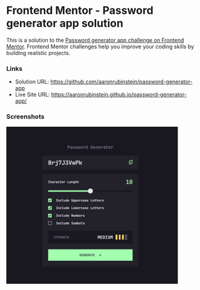 # Frontend Mentor - Password generator app solution

This is a solution to the [Password generator app challenge on Frontend Mentor](https://www.frontendmentor.io/challenges/password-generator-app-Mr8CLycqjh). Frontend Mentor challenges help you improve your coding skills by building realistic projects. 

### Links

- Solution URL: https://github.com/aaronrubinstein/password-generator-app
- Live Site URL: https://aaronrubinstein.github.io/password-generator-app/

### Screenshots

<img src="./solution/desktop.png" height=90% width=90%>
